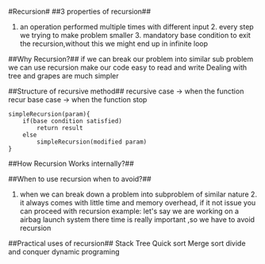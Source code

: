 #Recursion#
##3 properties of recursion##
  1. an operation performed multiple times with different input
	2. every step we trying to make problem smaller
	3. mandatory base condition to exit the recursion,without this we might end up in infinite loop
  
##Why Recursion?##
   if we can break our problem into similar sub problem we can use recursion
	 make our code easy to read and write
	 Dealing with tree and grapes are much simpler	
   
##Structure of recursive method##
  recursive case -> when the function recur
	base case -> when the function stop
	
	simpleRecursion(param){
		if(base condition satisfied)
			return result
		else
			simpleRecursion(modified param)
	}
  
##How Recursion Works internally?##

##When to use recursion when to avoid?##
  1. when we can break down a problem into subproblem of similar nature
	2. it always comes with little time and memory overhead, if it not issue you can proceed with recursion
	example: let's say we are working on a airbag launch system there time is really important ,so we have to avoid recursion
  
##Practical uses of recursion##
  Stack
  Tree
  Quick sort
  Merge sort 
  divide and conquer
  dynamic programing



